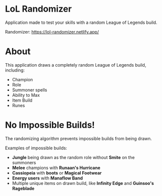 # LoL Randomizer

Application made to test your skills with a random League of Legends build.

Randomizer: https://lol-randomizer.netlify.app/

# About

This application draws a completely random League of Legends build, including:

- Champion
- Role
- Summoner spells
- Ability to Max
- Item Build
- Runes

# **No Impossible Builds!**

The randomizing algorithm prevents impossible builds from being drawn.

Examples of impossible builds:

- **Jungle** being drawn as the random role without **Smite** on the summoners
- **Melee** champions with **Runaan's Hurricane**
- **Cassiopeia** with **boots** or **Magical Footwear**
- **Energy users** with **Manaflow Band**
- Multiple unique items on drawn build, like **Infinity Edge** and **Guinsoo's Rageblade**
